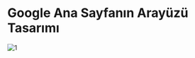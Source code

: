 # Google Ana Sayfanın Arayüzü Tasarımı

![1](https://user-images.githubusercontent.com/63910286/115694909-d6b79a00-a350-11eb-8767-7b2dee3f6b12.png)

